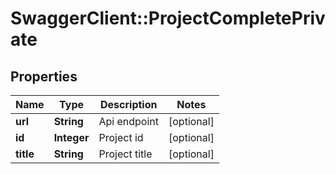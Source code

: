 # SwaggerClient::ProjectCompletePrivate

## Properties
Name | Type | Description | Notes
------------ | ------------- | ------------- | -------------
**url** | **String** | Api endpoint | [optional] 
**id** | **Integer** | Project id | [optional] 
**title** | **String** | Project title | [optional] 


